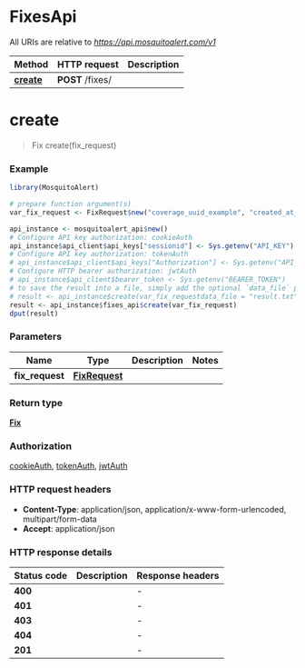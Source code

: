 # FixesApi

All URIs are relative to *https://api.mosquitoalert.com/v1*

Method | HTTP request | Description
------------- | ------------- | -------------
[**create**](FixesApi.md#create) | **POST** /fixes/ | 


# **create**
> Fix create(fix_request)



### Example
```R
library(MosquitoAlert)

# prepare function argument(s)
var_fix_request <- FixRequest$new("coverage_uuid_example", "created_at_example", "sent_at_example", FixLocationRequest$new(123, 123), 123) # FixRequest | 

api_instance <- mosquitoalert_api$new()
# Configure API key authorization: cookieAuth
api_instance$api_client$api_keys["sessionid"] <- Sys.getenv("API_KEY")
# Configure API key authorization: tokenAuth
# api_instance$api_client$api_keys["Authorization"] <- Sys.getenv("API_KEY")
# Configure HTTP bearer authorization: jwtAuth
# api_instance$api_client$bearer_token <- Sys.getenv("BEARER_TOKEN")
# to save the result into a file, simply add the optional `data_file` parameter, e.g.
# result <- api_instance$create(var_fix_requestdata_file = "result.txt")
result <- api_instance$fixes_api$create(var_fix_request)
dput(result)
```

### Parameters

Name | Type | Description  | Notes
------------- | ------------- | ------------- | -------------
 **fix_request** | [**FixRequest**](FixRequest.md)|  | 

### Return type

[**Fix**](Fix.md)

### Authorization

[cookieAuth](../README.md#cookieAuth), [tokenAuth](../README.md#tokenAuth), [jwtAuth](../README.md#jwtAuth)

### HTTP request headers

 - **Content-Type**: application/json, application/x-www-form-urlencoded, multipart/form-data
 - **Accept**: application/json

### HTTP response details
| Status code | Description | Response headers |
|-------------|-------------|------------------|
| **400** |  |  -  |
| **401** |  |  -  |
| **403** |  |  -  |
| **404** |  |  -  |
| **201** |  |  -  |

